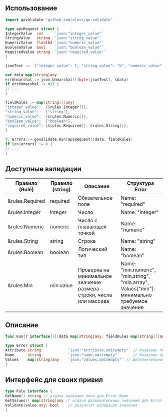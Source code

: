 ## Использование

```go
import govalidate "github.com/xloss/go-validate"

type apiRequest struct {
IntegerValue  int     `json:"integer_value"`
StringValue   string  `json:"string_value"`
NumericValue  float64 `json:"numeric_value"`
BooleanValue  bool    `json:"boolean_value"`
RequiredValue string  `json:"required_value"`
}

jsonText := `{"integer_value": 1, "string_value": "b", "numeric_value": 3.1, "boolean_value": true, "required_value": "r"}`

var data map[string]any
errUnmarshal := json.Unmarshal([]byte(jsonText), &data)
if errUnmarshal != nil {
// ...
}

fieldRules := map[string][]any{
"integer_value":  {&rules.Integer{}},
"string_value":   {"string"},
"numeric_value":  {&rules.Numeric{}},
"boolean_value":  {"boolean"},
"required_value": {&rules.Required{}, &rules.String{}},
}

r, errors := govalidate.Run[apiRequest](data, fieldRules)
if len(errors) != 0 {
// ...
}
```

## Доступные валидации

| Правило (Rule)  | Правило (string) | Описание                                                           | Структура Error                                                                              |
|-----------------|------------------|--------------------------------------------------------------------|----------------------------------------------------------------------------------------------|
| &rules.Required | required         | Обязательное поле                                                  | Name: "required"                                                                             |         
| &rules.Integer  | integer          | Число                                                              | Name: "integer"                                                                              |
| &rules.Numeric  | numeric          | Число с плавающей точкой                                           | Name: "numeric"                                                                              |
| &rules.String   | string           | Строка                                                             | Name: "string"                                                                               |
| &rules.Boolean  | boolean          | Логический тип                                                     | Name: "boolean"                                                                              |
| &rules.Min      | min:value        | Проверка на минимальное значение размера строки, числа или массива | Name: "min.numeric", "min.string", "min.array", Values["min"]: минимально требуемое значение |

## Описание

```go
func Run[T interface{}](data map[string]any, fieldRules map[string][]any) (*T, []Error)
```

```go
type Error struct {
Attribute string            `json:"attribute,omitempty"` // Название поля
Name      string            `json:"name,omitempty"`      // Название ошибки
Values    map[string]any    `json:"values,omitempty"` // Дополнительные поля
}
```

## Интерфейс для своих привил

```go
type Rule interface {
GetName() string // отдача названия поля для Error.Name
GetValues() map[string]any // отдача дополнительных значений для Error.Values
Validate(value any) bool    // результат валидация значения
}
```